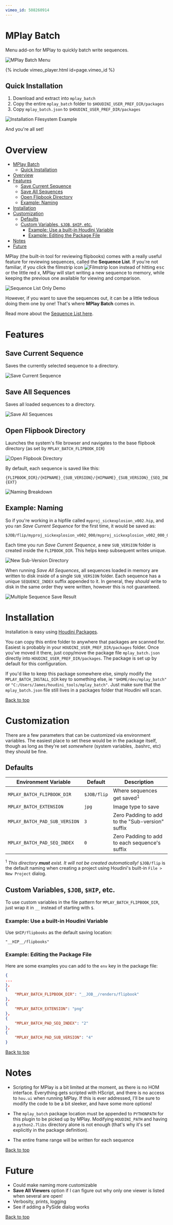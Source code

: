 ```yaml
---
vimeo_id: 508260914
---
```

# MPlay Batch

Menu add-on for MPlay to quickly batch write sequences.

![MPlay Batch Menu](assets/images/menu.png)

{% include vimeo_player.html id=page.vimeo_id %}

## Quick Installation ##

1. Download and extract into `mplay_batch`
2. Copy the entire `mplay_batch` folder to `$HOUDINI_USER_PREF_DIR/packages`
3. Copy `mplay_batch.json` to `$HOUDINI_USER_PREF_DIR/packages`

![Installation Filesystem Example](assets/images/installation_example.png)

And you're all set!

# Overview #
- [MPlay Batch](#mplay-batch)
	- [Quick Installation](#quick-installation)
- [Overview](#overview)
- [Features](#features)
	- [Save Current Sequence](#save-current-sequence)
	- [Save All Sequences](#save-all-sequences)
	- [Open Flipbook Directory](#open-flipbook-directory)
	- [Example: Naming](#example-naming)
- [Installation](#installation)
- [Customization](#customization)
	- [Defaults](#defaults)
	- [Custom Variables, `$JOB`, `$HIP`, etc.](#custom-variables-job-hip-etc)
		- [Example: Use a built-in Houdini Variable](#example-use-a-built-in-houdini-variable)
		- [Example: Editing the Package File](#example-editing-the-package-file)
- [Notes](#notes)
- [Future](#future)


MPlay (the built-in tool for reviewing flipbooks) comes with a really useful
feature for reviewing sequences, called the __Sequence List__. If you're not
familiar, if you click the filmstrip icon ![Filmstrip
Icon](assets/images/filmstrip_icon.png) instead of hitting <kbd>esc</kbd> or the
little red x, MPlay will start writing a new sequence to memory, while keeping
the previous one available for viewing and comparison.

![Sequence List Only Demo](assets/images/sequence_list_only.gif)

However, if you want to save the sequences out, it can be a little tedious doing
them one by one! That's where __MPlay Batch__ comes in.


Read more about the [Sequence
List here](https://www.sidefx.com/docs/houdini/mplay/mplay_sequence_dialog.html).


# Features #
## Save Current Sequence ##

Saves the currently selected sequence to a directory.

![Save Current Sequence](assets/images/save_current_repeat.gif)

## Save All Sequences ##

Saves all loaded sequences to a directory.

![Save All Sequences](assets/images/save_all.gif)

## Open Flipbook Directory ##

Launches the system's file browser and navigates to the base flipbook directory (as set by `MPLAY_BATCH_FLIPBOOK_DIR`)

![Open Flipbook Directory](assets/images/open_flipbook_dir.gif)

By default, each sequence is saved like this:

```
{FLIPBOOK_DIR}/{HIPNAME}_{SUB_VERSION}/{HIPNAME}_{SUB_VERSION}_{SEQ_INDEX}.$F.{EXT}
```

![Naming Breakdown](assets/images/name_breakdown.png)

## Example: Naming ##

So if you're working in a hipfile called `myproj_sickexplosion_v002.hip`, and you ran _Save Current Sequence_ for the first time, it would be saved as:

```
$JOB/flip/myproj_sickexplosion_v002_000/myproj_sickexplosion_v002_000_0.$F.jpg
```

Each time you run _Save Current Sequence_, a new `SUB_VERSION` folder is created inside the `FLIPBOOK_DIR`. This helps keep subsequent writes unique.

![New Sub-Version Directory](assets/images/new_sub_version.png)

When running _Save All Sequences_, all sequences loaded in memory are written to disk inside of a single `SUB_VERSION` folder. Each sequence has a unique `SEQUENCE_INDEX` suffix appended to it. In general, they _should_ write to disk in the same order they were written, however this is not guaranteed.

![Multiple Sequence Save Result](assets/images/multi_sequence_scroll.png)



# Installation #

Installation is easy using [Houdini Packages](https://www.sidefx.com/docs/houdini/ref/plugins.html).

You can copy this entire folder to anywhere that packages are scanned for. Easiest is probably in your `HOUDINI_USER_PREF_DIR/packages` folder. Once you've moved it there, just copy/move the package file `mplay_batch.json` directly into `HOUDINI_USER_PREF_DIR/packages`. The package is set up by default for this configuration.

If you'd like to keep this package somewhere else, simply modify the `MPLAY_BATCH_INSTALL_DIR` key to something else, ie `"$HOME/dev/mplay_batch"` or `"C:/Users/James/houdini_tools/mplay_batch"`. Just make sure that the `mplay_batch.json` file still lives in a packages folder that Houdini will scan.

[Back to top](#overview)

# Customization #

There are a few parameters that can be customized via environment variables. The easiest place to set these would be in the package itself, though as long as they're set _somewhere_ (system variables, .bashrc, etc) they should be fine.

## Defaults ##

| Environment Variable          | Default     | Description                                     |
| ----------------------------- | ----------- | ----------------------------------------------- |
| `MPLAY_BATCH_FLIPBOOK_DIR`    | `$JOB/flip` | Where sequences get saved<sup>1</sup>           |
| `MPLAY_BATCH_EXTENSION`       | `jpg`       | Image type to save                              |
| `MPLAY_BATCH_PAD_SUB_VERSION` | `3`         | Zero Padding to add to the "Sub-version" suffix |
| `MPLAY_BATCH_PAD_SEQ_INDEX`   | `0`         | Zero Padding to add to each sequence's suffix   |

<sup>1</sup> *This directory __must__ exist. It will not be created
automatically!* `$JOB/flip` is the default naming when creating a project using
Houdini's built-in `File > New Project` dialog.

## Custom Variables, `$JOB`, `$HIP`, etc. ##

To use custom variables in the file pattern for `MPLAY_BATCH_FLIPBOOK_DIR`, just wrap it in `__` instead of starting with `$`.

### Example: Use a built-in Houdini Variable ###

Use `$HIP/flipbooks` as the default saving location:

`"__HIP__/flipbooks"`


### Example: Editing the Package File ###

Here are some examples you can add to the `env` key in the package file:

```json
{
...
},
{
	"MPLAY_BATCH_FLIPBOOK_DIR": "__JOB__/renders/flipbook"
},
{
	"MPLAY_BATCH_EXTENSION": "png"
},
{
	"MPLAY_BATCH_PAD_SEQ_INDEX": "2"
},
{
	"MPLAY_BATCH_PAD_SUB_VERSION": "4"
}
```

[Back to top](#overview)

# Notes #

* Scripting for MPlay is a bit limited at the moment, as there is no HOM interface. Everything gets scripted with HScript, and there is no access to `hou.ui` when running MPlay. If this is ever addressed, I'll be sure to modify the code to be a bit sleeker, and have some more options!

* The `mplay_batch` package location must be appended to `PYTHONPATH` for this plugin to be picked up by MPlay. Modifying `HOUDINI_PATH` and having a `python2.7libs` directory alone is not enough (that's why it's set explicitly in the package definition).

* The entire frame range will be written for each sequence

[Back to top](#overview)

# Future #

* Could make naming more customizable
* __Save All Viewers__ option if I can figure out why only one viewer is listed when several are open!
* Verbosity, prints, logging
* See if adding a PySide dialog works

[Back to top](#overview)
